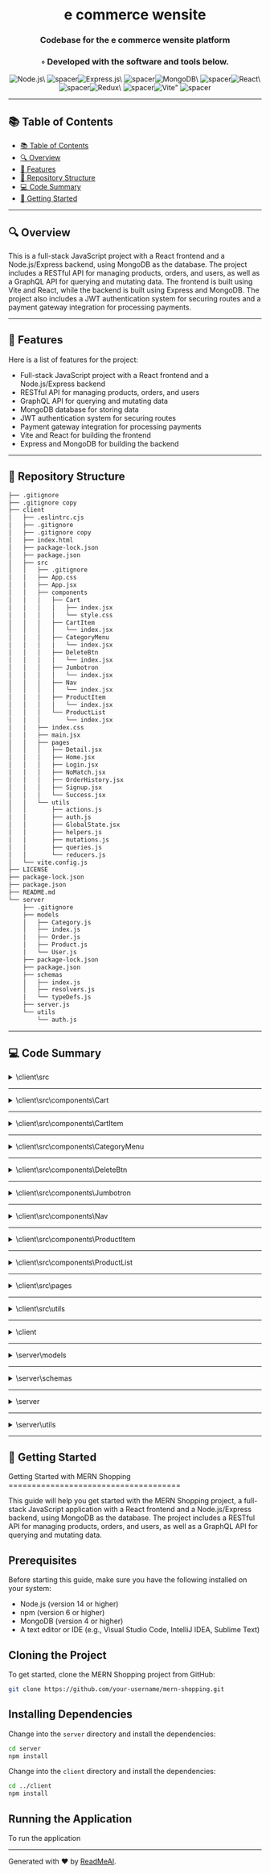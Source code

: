 
  <div align="center">
  <h1 align="center">e commerce wensite</h1>
  <h3>Codebase for the e commerce wensite platform</h3>
  <h3>◦ Developed with the software and tools below.</h3>
  <p align="center"><img src="https://img.shields.io/badge/-Node.js-004E89?logo=Node.js&style=for-the-badge" alt='Node.js\' />
<img src="https://via.placeholder.com/1/0000/00000000" alt="spacer" /><img src="https://img.shields.io/badge/-Express.js-004E89?logo=Express.js&style=for-the-badge" alt='Express.js\' />
<img src="https://via.placeholder.com/1/0000/00000000" alt="spacer" /><img src="https://img.shields.io/badge/-MongoDB-004E89?logo=MongoDB&style=for-the-badge" alt='MongoDB\' />
<img src="https://via.placeholder.com/1/0000/00000000" alt="spacer" /><img src="https://img.shields.io/badge/-React-004E89?logo=React&style=for-the-badge" alt='React\' />
<img src="https://via.placeholder.com/1/0000/00000000" alt="spacer" /><img src="https://img.shields.io/badge/-Redux-004E89?logo=Redux&style=for-the-badge" alt='Redux\' />
<img src="https://via.placeholder.com/1/0000/00000000" alt="spacer" /><img src="https://img.shields.io/badge/-Vite-004E89?logo=Vite&style=for-the-badge" alt='Vite"' />
<img src="https://via.placeholder.com/1/0000/00000000" alt="spacer" />
  </p>
  </div>
  
  ---
  ## 📚 Table of Contents
  - [📚 Table of Contents](#-table-of-contents)
  - [🔍 Overview](#-overview)
  - [🌟 Features](#-features)
  - [📁 Repository Structure](#-repository-structure)
  - [💻 Code Summary](#-code-summary)
  - [🚀 Getting Started](#-getting-started)
  
  ---
  
  
  ## 🔍 Overview

 This is a full-stack JavaScript project with a React frontend and a Node.js/Express backend, using MongoDB as the database. The project includes a RESTful API for managing products, orders, and users, as well as a GraphQL API for querying and mutating data. The frontend is built using Vite and React, while the backend is built using Express and MongoDB. The project also includes a JWT authentication system for securing routes and a payment gateway integration for processing payments.

---

## 🌟 Features

 Here is a list of features for the project:<br>
* Full-stack JavaScript project with a React frontend and a Node.js/Express backend
* RESTful API for managing products, orders, and users
* GraphQL API for querying and mutating data
* MongoDB database for storing data
* JWT authentication system for securing routes
* Payment gateway integration for processing payments
* Vite and React for building the frontend
* Express and MongoDB for building the backend

---

## 📁 Repository Structure

```sh
├── .gitignore
├── .gitignore copy
├── client
│   ├── .eslintrc.cjs
│   ├── .gitignore
│   ├── .gitignore copy
│   ├── index.html
│   ├── package-lock.json
│   ├── package.json
│   ├── src
│   │   ├── .gitignore
│   │   ├── App.css
│   │   ├── App.jsx
│   │   ├── components
│   │   │   ├── Cart
│   │   │   │   ├── index.jsx
│   │   │   │   └── style.css
│   │   │   ├── CartItem
│   │   │   │   └── index.jsx
│   │   │   ├── CategoryMenu
│   │   │   │   └── index.jsx
│   │   │   ├── DeleteBtn
│   │   │   │   └── index.jsx
│   │   │   ├── Jumbotron
│   │   │   │   └── index.jsx
│   │   │   ├── Nav
│   │   │   │   └── index.jsx
│   │   │   ├── ProductItem
│   │   │   │   └── index.jsx
│   │   │   └── ProductList
│   │   │       └── index.jsx
│   │   ├── index.css
│   │   ├── main.jsx
│   │   ├── pages
│   │   │   ├── Detail.jsx
│   │   │   ├── Home.jsx
│   │   │   ├── Login.jsx
│   │   │   ├── NoMatch.jsx
│   │   │   ├── OrderHistory.jsx
│   │   │   ├── Signup.jsx
│   │   │   └── Success.jsx
│   │   └── utils
│   │       ├── actions.js
│   │       ├── auth.js
│   │       ├── GlobalState.jsx
│   │       ├── helpers.js
│   │       ├── mutations.js
│   │       ├── queries.js
│   │       └── reducers.js
│   └── vite.config.js
├── LICENSE
├── package-lock.json
├── package.json
├── README.md
└── server
    ├── .gitignore
    ├── models
    │   ├── Category.js
    │   ├── index.js
    │   ├── Order.js
    │   ├── Product.js
    │   └── User.js
    ├── package-lock.json
    ├── package.json
    ├── schemas
    │   ├── index.js
    │   ├── resolvers.js
    │   └── typeDefs.js
    ├── server.js
    └── utils
        └── auth.js

```

---

## 💻 Code Summary

<details><summary>\client\src</summary>

| File | Summary |
| ---- | ------- |
| App.jsx |  The code defines an Apollo Client for a React application, which sets up a GraphQL client with authentication and caching capabilities. |
| main.jsx |  The code creates a React Router browser router and renders it to the root element with the ID root allowing for navigation between different pages in the application. |

</details>

---

<details><summary>\client\src\components\Cart</summary>

| File | Summary |
| ---- | ------- |
| index.jsx |  The code defines a React component called `Cart` that displays a shopping cart and allows users to check out. It uses the Apollo Client library to make queries to the backend, and the Stripe library to handle payments. The component also uses the `useStoreContext` hook to manage global state and the `useLazyQuery` hook to fetch data from the backend. |

</details>

---

<details><summary>\client\src\components\CartItem</summary>

| File | Summary |
| ---- | ------- |
| index.jsx |  The CartItem component renders a single item in the shopping cart, allowing the user to update the quantity or remove the item from the cart. |

</details>

---

<details><summary>\client\src\components\CategoryMenu</summary>

| File | Summary |
| ---- | ------- |
| index.jsx |  The code defines a React component called CategoryMenu that displays a list of categories and allows the user to select one. It uses the Apollo Client library to fetch data from a GraphQL API, and it also uses the IDB library to store data in IndexedDB for offline access. |

</details>

---

<details><summary>\client\src\components\DeleteBtn</summary>

| File | Summary |
| ---- | ------- |
| index.jsx |  The DeleteBtn component is a custom button element that spreads all passed props onto the element and adds a role of button and a tabIndex of 0 for accessibility. |

</details>

---

<details><summary>\client\src\components\Jumbotron</summary>

| File | Summary |
| ---- | ------- |
| index.jsx |  The Jumbotron function returns a React component that displays its children centered in a 560px high container with a padding of 120px at the top. |

</details>

---

<details><summary>\client\src\components\Nav</summary>

| File | Summary |
| ---- | ------- |
| index.jsx |  The code defines a functional component called `Nav` that renders a header with a logo and navigation links. If the user is logged in, it shows a link to the order history and a logout button. If the user is not logged in, it shows links to signup and login. |

</details>

---

<details><summary>\client\src\components\ProductItem</summary>

| File | Summary |
| ---- | ------- |
| index.jsx |  The ProductItem component is a React functional component that displays an individual product item, including its image, name, price, and quantity in stock. It also includes a button to add the product to the cart, which dispatches an action to update the cart state and adds the product to the IDB (IndexedDB) database. |

</details>

---

<details><summary>\client\src\components\ProductList</summary>

| File | Summary |
| ---- | ------- |
| index.jsx |  The code defines a React component called `ProductList` that retrieves products from a GraphQL API and displays them in a list. It also includes a filter function to display only products in the current category. |

</details>

---

<details><summary>\client\src\pages</summary>

| File | Summary |
| ---- | ------- |
| Detail.jsx |  The code defines a React component called `Detail` that retrieves product data from an API or the IndexedDB cache, displays the product details and allows the user to add or remove the product from the cart. |
| Home.jsx |  The code defines a React component called `Home` that renders a container with a `CategoryMenu`, `ProductList`, and `Cart` components. |
| Login.jsx |  The code defines a login form component for a React application, using the Apollo Client library to handle GraphQL mutations and the Auth library to manage authentication tokens. |
| NoMatch.jsx |  The code defines a React component called NoMatch that renders a 404 page not found message using the Jumbotron component. |
| OrderHistory.jsx |  The code defines a React component called OrderHistory that displays the order history for a user, fetched from a GraphQL API using Apollo Client's useQuery hook. |
| Signup.jsx |  The code defines a Signup component for a React application that allows users to create an account by providing their email, password, first name, and last name. The component uses the useState hook to manage the form state and the useMutation hook from Apollo Client to execute a GraphQL mutation when the form is submitted. The mutation adds the user to the database and returns a token, which is then used to log the user in. |
| Success.jsx |  The code defines a React component called Success, which uses the useMutation hook from Apollo Client to add an order to the database and then deletes the items from the cart after 3 seconds. |

</details>

---

<details><summary>\client\src\utils</summary>

| File | Summary |
| ---- | ------- |
| actions.js |  The code defines a set of constants for managing a shopping cart and its products, including actions such as adding, removing, and updating items, as well as toggling the cart visibility. |
| auth.js |  The code defines a class called AuthService that provides methods for managing authentication tokens and checking if the user is logged in. |
| GlobalState.jsx |  The code defines a React context for managing global state, including products, cart, and categories, using the `createContext` and `useReducer` hooks from React. It also exports a `StoreProvider` component that provides the context value to its children, and a `useStoreContext` hook that allows components to access the context. |
| helpers.js |  The code defines two functions: `pluralize` and `idbPromise`. `pluralize` takes a string and a number, and returns the string with an s added to the end if the number is not 1. `idbPromise` is a wrapper function for IndexedDB transactions, allowing for easy access to the database. |
| mutations.js |  The code defines GraphQL mutations for logging in, adding an order, and adding a user. |
| queries.js |  The code defines GraphQL queries for retrieving products, categories, and user information from a database. |
| reducers.js |  The code defines a reducer function that handles actions related to updating products, adding and removing items from the cart, updating the cart quantity, and toggling the cart open/closed. |

</details>

---

<details><summary>\client</summary>

| File | Summary |
| ---- | ------- |
| vite.config.js |  The code defines a Vite configuration file that sets up a development server with a React plugin, proxying requests to a GraphQL API at port 3001, and enables testing with the happy-dom environment. |

</details>

---

<details><summary>\server\models</summary>

| File | Summary |
| ---- | ------- |
| Category.js |  The code defines a Mongoose model for a Category schema with a single string field ame |
| index.js |  The code exports four models (User, Product, Category, Order) from the current module. |
| Order.js |  The code defines a MongoDB schema for an Order model, with properties for a purchase date and an array of product references. |
| Product.js |  The code defines a product schema for a MongoDB database, with fields for name, description, image, price, quantity, and category, using the Mongoose library. |
| User.js |  The code defines a User model in MongoDB using Mongoose, with fields for first name, last name, email, and password. It also includes pre-save middleware to hash the password and a method to compare incoming passwords with the hashed password. |

</details>

---

<details><summary>\server\schemas</summary>

| File | Summary |
| ---- | ------- |
| index.js |  The code exports the `typeDefs` and `resolvers` objects from the `./typeDefs` and `./resolvers` files, respectively, as part of a GraphQL schema. |
| resolvers.js |  The code defines a set of GraphQL resolvers for a e-commerce application, with the primary function of handling user authentication and retrieving data from a MongoDB database. |
| typeDefs.js |  The code defines a GraphQL schema with types for categories, products, orders, users, and checkout sessions, as well as input types for creating and updating products and orders. |

</details>

---

<details><summary>\server</summary>

| File | Summary |
| ---- | ------- |
| server.js |  The code sets up an Apollo Server with a GraphQL schema, and starts an Express server to serve the app's frontend. |

</details>

---

<details><summary>\server\utils</summary>

| File | Summary |
| ---- | ------- |
| auth.js |  The code defines a module that exports an authentication middleware function, an error object for handling authentication failures, and a signToken function for generating JWT tokens. |

</details>

---

## 🚀 Getting Started

 Getting Started with MERN Shopping<br>=====================================

This guide will help you get started with the MERN Shopping project, a full-stack JavaScript application with a React frontend and a Node.js/Express backend, using MongoDB as the database. The project includes a RESTful API for managing products, orders, and users, as well as a GraphQL API for querying and mutating data.

Prerequisites
-------------

Before starting this guide, make sure you have the following installed on your system:

* Node.js (version 14 or higher)
* npm (version 6 or higher)
* MongoDB (version 4 or higher)
* A text editor or IDE (e.g., Visual Studio Code, IntelliJ IDEA, Sublime Text)

Cloning the Project
--------------------

To get started, clone the MERN Shopping project from GitHub:
```bash
git clone https://github.com/your-username/mern-shopping.git
```
Installing Dependencies
-----------------------

Change into the `server` directory and install the dependencies:
```bash
cd server
npm install
```
Change into the `client` directory and install the dependencies:
```bash
cd ../client
npm install
```
Running the Application
------------------------

To run the application

---

Generated with ❤️ by [ReadMeAI](https://www.readmeai.co/).
